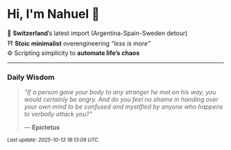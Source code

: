 # Hi, I'm Nahuel :tiger:

📍 **Switzerland**’s latest import (Argentina-Spain-Sweden detour)  
⛩️ **Stoic minimalist** overengineering *“less is more”*  
⚙️ Scripting simplicity to **automate life’s chaos**

---

### Daily Wisdom
> _"If a person gave your body to any stranger he met on his way, you would certainly be angry. And do you feel no shame in handing over your own mind to be confused and mystified by anyone who happens to verbally attack you?"_  
>
> — **Epictetus**

<sub>*Last update: 2025-10-13 18:13:09 UTC*</sub>


